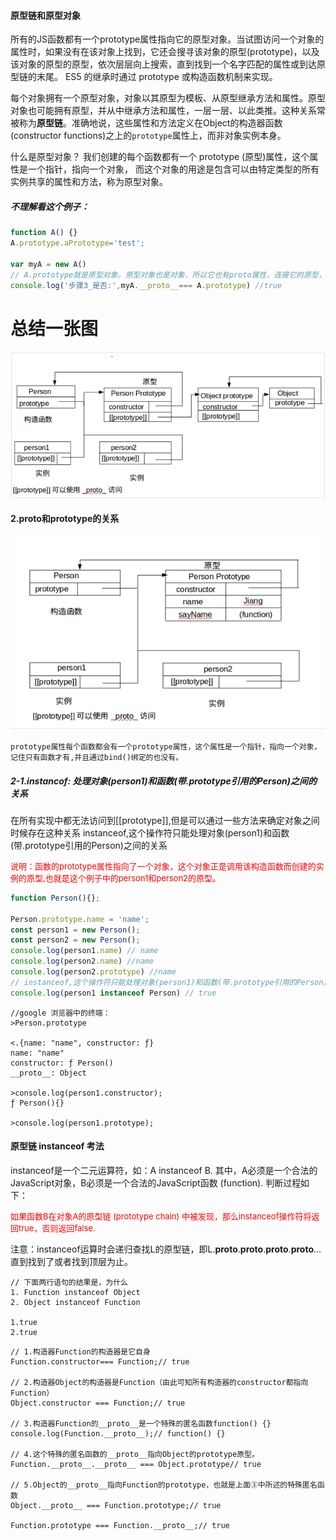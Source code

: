 #### 原型链和原型对象
所有的JS函数都有一个prototype属性指向它的原型对象。当试图访问一个对象的属性时，如果没有在该对象上找到，它还会搜寻该对象的原型(prototype)，以及该对象的原型的原型，依次层层向上搜索，直到找到一个名字匹配的属性或到达原型链的末尾。  ES5 的继承时通过 prototype 或构造函数机制来实现。

每个对象拥有一个原型对象，对象以其原型为模板、从原型继承方法和属性。原型对象也可能拥有原型，并从中继承方法和属性，一层一层、以此类推。这种关系常被称为**原型链**。准确地说，这些属性和方法定义在Object的构造器函数(constructor functions)之上的`prototype`属性上，而非对象实例本身。

什么是原型对象？
我们创建的每个函数都有一个 prototype (原型)属性，这个属性是一个指针，指向一个对象， 而这个对象的用途是包含可以由特定类型的所有实例共享的属性和方法，称为原型对象。

##### 不理解看这个例子：
```javaScript
function A() {}
A.prototype.aPrototype='test';

var myA = new A()
// A.prototype就是原型对象。原型对象也是对象，所以它也有proto属性，连接它的原型，
console.log('步骤3_是否:',myA.__proto__=== A.prototype) //true
```

# 总结一张图
![avatar](./原型链总结一张图.jpg)


#### 2.proto和prototype的关系
![avatar](./proto和prototype的关系.jpg)
```
prototype属性每个函数都会有一个prototype属性，这个属性是一个指针，指向一个对象，记住只有函数才有,并且通过bind()绑定的也没有。
```

##### 2-1.instancof: 处理对象(person1)和函数(带.prototype引用的Person)之间的关系
在所有实现中都无法访问到[[prototype]],但是可以通过一些方法来确定对象之间时候存在这种关系
instanceof,这个操作符只能处理对象(person1)和函数(带.prototype引用的Person)之间的关系


<font color="red" size=2>说明：函数的prototype属性指向了一个对象，这个对象正是调用该构造函数而创建的实例的原型,也就是这个例子中的person1和person2的原型。</font> 

```javaScript
function Person(){};

Person.prototype.name = 'name';
const person1 = new Person();
const person2 = new Person();
console.log(person1.name) // name
console.log(person2.name) //name
console.log(person2.prototype) //name
// instanceof,这个操作符只能处理对象(person1)和函数(带.prototype引用的Person)之间的关系
console.log(person1 instanceof Person) // true
```

```
//google 浏览器中的终端：
>Person.prototype

<.{name: "name", constructor: ƒ}
name: "name"
constructor: ƒ Person()
__proto__: Object

>console.log(person1.constructor);
ƒ Person(){}

>console.log(person1.prototype);
```

#### 原型链 instanceof 考法
instanceof是一个二元运算符，如：A instanceof B. 其中，A必须是一个合法的JavaScript对象，B必须是一个合法的JavaScript函数 (function). 判断过程如下：

<font color="red" size=2>如果函数B在对象A的原型链 (prototype chain) 中被发现，那么instanceof操作符将返回true，否则返回false.</font>

注意：instanceof运算时会递归查找L的原型链，即L.__proto__.__proto__.__proto__.__proto__...直到找到了或者找到顶层为止。

```
// 下面两行语句的结果是，为什么
1. Function instanceof Object
2. Object instanceof Function

1.true
2.true
```

```
// 1.构造器Function的构造器是它自身
Function.constructor=== Function;// true

// 2.构造器Object的构造器是Function（由此可知所有构造器的constructor都指向Function）
Object.constructor === Function;// true

// 3.构造器Function的__proto__是一个特殊的匿名函数function() {}
console.log(Function.__proto__);// function() {}

// 4.这个特殊的匿名函数的__proto__指向Object的prototype原型。
Function.__proto__.__proto__ === Object.prototype// true

// 5.Object的__proto__指向Function的prototype，也就是上面③中所述的特殊匿名函数
Object.__proto__ === Function.prototype;// true

Function.prototype === Function.__proto__;// true
```
